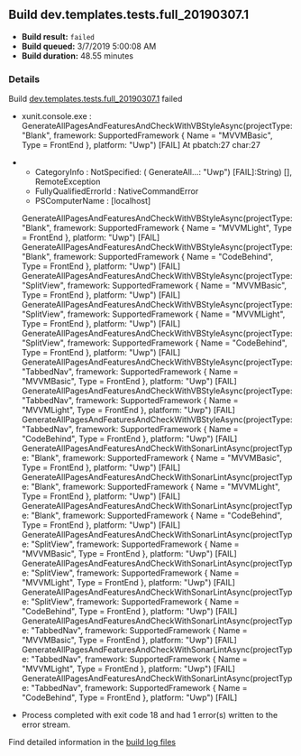 ## Build dev.templates.tests.full_20190307.1
- **Build result:** `failed`
- **Build queued:** 3/7/2019 5:00:08 AM
- **Build duration:** 48.55 minutes
### Details
Build [dev.templates.tests.full_20190307.1](https://winappstudio.visualstudio.com/web/build.aspx?pcguid=a4ef43be-68ce-4195-a619-079b4d9834c2&builduri=vstfs%3a%2f%2f%2fBuild%2fBuild%2f27207) failed

+ xunit.console.exe :     GenerateAllPagesAndFeaturesAndCheckWithVBStyleAsync(projectType: "Blank", framework: 
SupportedFramework { Name = "MVVMBasic", Type = FrontEnd }, platform: "Uwp") [FAIL]
At pbatch:27 char:27
+ 
    + CategoryInfo          : NotSpecified: (    GenerateAll...: "Uwp") [FAIL]:String) [], RemoteException
    + FullyQualifiedErrorId : NativeCommandError
    + PSComputerName        : [localhost]
 
    GenerateAllPagesAndFeaturesAndCheckWithVBStyleAsync(projectType: "Blank", framework: SupportedFramework { Name = 
"MVVMLight", Type = FrontEnd }, platform: "Uwp") [FAIL]
    GenerateAllPagesAndFeaturesAndCheckWithVBStyleAsync(projectType: "Blank", framework: SupportedFramework { Name = 
"CodeBehind", Type = FrontEnd }, platform: "Uwp") [FAIL]
    GenerateAllPagesAndFeaturesAndCheckWithVBStyleAsync(projectType: "SplitView", framework: SupportedFramework { Name 
= "MVVMBasic", Type = FrontEnd }, platform: "Uwp") [FAIL]
    GenerateAllPagesAndFeaturesAndCheckWithVBStyleAsync(projectType: "SplitView", framework: SupportedFramework { Name 
= "MVVMLight", Type = FrontEnd }, platform: "Uwp") [FAIL]
    GenerateAllPagesAndFeaturesAndCheckWithVBStyleAsync(projectType: "SplitView", framework: SupportedFramework { Name 
= "CodeBehind", Type = FrontEnd }, platform: "Uwp") [FAIL]
    GenerateAllPagesAndFeaturesAndCheckWithVBStyleAsync(projectType: "TabbedNav", framework: SupportedFramework { Name 
= "MVVMBasic", Type = FrontEnd }, platform: "Uwp") [FAIL]
    GenerateAllPagesAndFeaturesAndCheckWithVBStyleAsync(projectType: "TabbedNav", framework: SupportedFramework { Name 
= "MVVMLight", Type = FrontEnd }, platform: "Uwp") [FAIL]
    GenerateAllPagesAndFeaturesAndCheckWithVBStyleAsync(projectType: "TabbedNav", framework: SupportedFramework { Name 
= "CodeBehind", Type = FrontEnd }, platform: "Uwp") [FAIL]
    GenerateAllPagesAndFeaturesAndCheckWithSonarLintAsync(projectType: "Blank", framework: SupportedFramework { Name = 
"MVVMBasic", Type = FrontEnd }, platform: "Uwp") [FAIL]
    GenerateAllPagesAndFeaturesAndCheckWithSonarLintAsync(projectType: "Blank", framework: SupportedFramework { Name = 
"MVVMLight", Type = FrontEnd }, platform: "Uwp") [FAIL]
    GenerateAllPagesAndFeaturesAndCheckWithSonarLintAsync(projectType: "Blank", framework: SupportedFramework { Name = 
"CodeBehind", Type = FrontEnd }, platform: "Uwp") [FAIL]
    GenerateAllPagesAndFeaturesAndCheckWithSonarLintAsync(projectType: "SplitView", framework: SupportedFramework { 
Name = "MVVMBasic", Type = FrontEnd }, platform: "Uwp") [FAIL]
    GenerateAllPagesAndFeaturesAndCheckWithSonarLintAsync(projectType: "SplitView", framework: SupportedFramework { 
Name = "MVVMLight", Type = FrontEnd }, platform: "Uwp") [FAIL]
    GenerateAllPagesAndFeaturesAndCheckWithSonarLintAsync(projectType: "SplitView", framework: SupportedFramework { 
Name = "CodeBehind", Type = FrontEnd }, platform: "Uwp") [FAIL]
    GenerateAllPagesAndFeaturesAndCheckWithSonarLintAsync(projectType: "TabbedNav", framework: SupportedFramework { 
Name = "MVVMBasic", Type = FrontEnd }, platform: "Uwp") [FAIL]
    GenerateAllPagesAndFeaturesAndCheckWithSonarLintAsync(projectType: "TabbedNav", framework: SupportedFramework { 
Name = "MVVMLight", Type = FrontEnd }, platform: "Uwp") [FAIL]
    GenerateAllPagesAndFeaturesAndCheckWithSonarLintAsync(projectType: "TabbedNav", framework: SupportedFramework { 
Name = "CodeBehind", Type = FrontEnd }, platform: "Uwp") [FAIL]

+ Process completed with exit code 18 and had 1 error(s) written to the error stream.

Find detailed information in the [build log files](https://uwpctdiags.blob.core.windows.net/buildlogs/dev.templates.tests.full_20190307.1_logs.zip)
